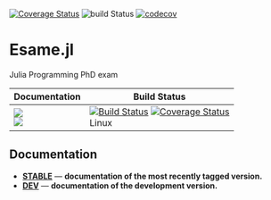 [![Coverage Status](https://coveralls.io/repos/github/piebat/JuliaCourse.jl/badge.svg?branch=master)](https://coveralls.io/github/piebat/JuliaCourse.jl?branch=master)
![build Status](https://travis-ci.com/piebat/JuliaCourse.jl.svg?branch=master)
[![codecov](https://codecov.io/gh/piebat/JuliaCourse.jl/branch/master/graph/badge.svg)](https://codecov.io/gh/piebat/JuliaCourse.jl)
# Esame.jl
Julia Programming PhD exam

| **Documentation** | **Build Status** |
|---------------|--------------|
|[![][docs-stable-img]][docs-stable-url] <br/> [![][docs-latest-img]][docs-dev-url] | [![Build Status][travis-img]][travis-url]  [![Coverage Status][codecov-img]][codecov-url] <br/> Linux |

## Documentation

- [**STABLE**][docs-stable-url] &mdash; **documentation of the most recently tagged version.**
- [**DEV**][docs-dev-url] &mdash; **documentation of the development version.**

[docs-latest-img]: https://img.shields.io/badge/docs-latest-blue.svg
[docs-stable-img]: https://img.shields.io/badge/docs-stable-blue.svg
[docs-dev-url]: https://piebat.github.io/JuliaCourse.jl/dev
[docs-stable-url]: https://piebat.github.io/JuliaCourse.jl/stable

[travis-img]: https://travis-ci.com/piebat/JuliaCourse.jl.svg?branch=master
[travis-url]: https://travis-ci.com/piebat/JuliaCourse.jl

[codecov-img]: https://coveralls.io/repos/github/piebat/JuliaCourse.jl/badge.svg?branch=master
[codecov-url]: https://coveralls.io/github/piebat/JuliaCourse.jl?branch=master
